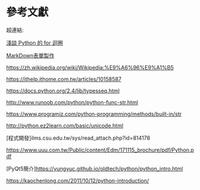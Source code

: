 參考文獻
===
超連結:

[淺談 Python 的 for 迴圈](https://marco79423.net/articles/%E6%B7%BA%E8%AB%87-python-%E7%9A%84-for-%E8%BF%B4%E5%9C%88/)

[MarkDown表單製作](http://www.tablesgenerator.com/markdown_tables#)

https://zh.wikipedia.org/wiki/Wikipedia:%E9%A6%96%E9%A1%B5

https://ithelp.ithome.com.tw/articles/10158587

https://docs.python.org/2.4/lib/typesseq.html

http://www.runoob.com/python/python-func-str.html

https://www.programiz.com/python-programming/methods/built-in/str

http://python.ez2learn.com/basic/unicode.html

[程式開發]ilms.csu.edu.tw/sys/read_attach.php?id=814178

https://www.uuu.com.tw/Public/content/Edm/171115_brochure/pdf/Python.pdf

[PyQt5簡介]https://yungyuc.github.io/oldtech/python/python_intro.html

https://kaochenlong.com/2011/10/12/python-introduction/



